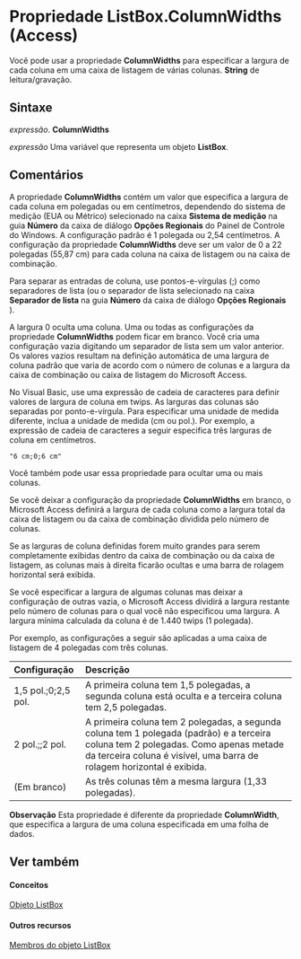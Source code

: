 
# Propriedade ListBox.ColumnWidths (Access)

Você pode usar a propriedade  **ColumnWidths** para especificar a largura de cada coluna em uma caixa de listagem de várias colunas. **String** de leitura/gravação.


## Sintaxe

 _expressão_. **ColumnWidths**

 _expressão_ Uma variável que representa um objeto **ListBox**.


## Comentários

A propriedade  **ColumnWidths** contém um valor que especifica a largura de cada coluna em polegadas ou em centímetros, dependendo do sistema de medição (EUA ou Métrico) selecionado na caixa **Sistema de medição** na guia **Número** da caixa de diálogo **Opções Regionais** do Painel de Controle do Windows. A configuração padrão é 1 polegada ou 2,54 centímetros. A configuração da propriedade **ColumnWidths** deve ser um valor de 0 a 22 polegadas (55,87 cm) para cada coluna na caixa de listagem ou na caixa de combinação.

Para separar as entradas de coluna, use pontos-e-vírgulas (;) como separadores de lista (ou o separador de lista selecionado na caixa  **Separador de lista** na guia **Número** da caixa de diálogo **Opções Regionais** ).

A largura 0 oculta uma coluna. Uma ou todas as configurações da propriedade  **ColumnWidths** podem ficar em branco. Você cria uma configuração vazia digitando um separador de lista sem um valor anterior. Os valores vazios resultam na definição automática de uma largura de coluna padrão que varia de acordo com o número de colunas e a largura da caixa de combinação ou caixa de listagem do Microsoft Access.

No Visual Basic, use uma expressão de cadeia de caracteres para definir valores de largura de coluna em twips. As larguras das colunas são separadas por ponto-e-vírgula. Para especificar uma unidade de medida diferente, inclua a unidade de medida (cm ou pol.). Por exemplo, a expressão de cadeia de caracteres a seguir especifica três larguras de coluna em centímetros.




```
"6 cm;0;6 cm"
```

Você também pode usar essa propriedade para ocultar uma ou mais colunas.

Se você deixar a configuração da propriedade  **ColumnWidths** em branco, o Microsoft Access definirá a largura de cada coluna como a largura total da caixa de listagem ou da caixa de combinação dividida pelo número de colunas.

Se as larguras de coluna definidas forem muito grandes para serem completamente exibidas dentro da caixa de combinação ou da caixa de listagem, as colunas mais à direita ficarão ocultas e uma barra de rolagem horizontal será exibida.

Se você especificar a largura de algumas colunas mas deixar a configuração de outras vazia, o Microsoft Access dividirá a largura restante pelo número de colunas para o qual você não especificou uma largura. A largura mínima calculada da coluna é de 1.440 twips (1 polegada).

Por exemplo, as configurações a seguir são aplicadas a uma caixa de listagem de 4 polegadas com três colunas.



|**Configuração**|**Descrição**|
|:-----|:-----|
|1,5 pol.;0;2,5 pol.|A primeira coluna tem 1,5 polegadas, a segunda coluna está oculta e a terceira coluna tem 2,5 polegadas.|
|2 pol.;;2 pol.|A primeira coluna tem 2 polegadas, a segunda coluna tem 1 polegada (padrão) e a terceira coluna tem 2 polegadas. Como apenas metade da terceira coluna é visível, uma barra de rolagem horizontal é exibida.|
|(Em branco)|As três colunas têm a mesma largura (1,33 polegadas).|

 **Observação**  Esta propriedade é diferente da propriedade  **ColumnWidth**, que especifica a largura de uma coluna especificada em uma folha de dados.


## Ver também


#### Conceitos


[Objeto ListBox](6bc00755-34e7-4fc2-8e72-40dae2010dd8.md)
#### Outros recursos


[Membros do objeto ListBox](d87ad51b-9a46-21f3-f6d6-ef98ea8aaf6d.md)